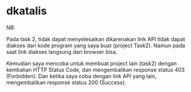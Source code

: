 # dkatalis

NB:

Pada task 2, tidak dapat menyelesaikan dikarenakan link API tidak dapat diakses dari kode program yang saya buat (project Task2).
Namun pada saat link diakses langsung dari browser bisa.

Kemudian saya mencoba untuk membuat project lain (task2) dengan kembalian HTTP Status Code, dan mengembalikan response status 403 (Forbidden).
Dan ketika saya coba dengan link API yang lain, mengembalikan response status 200 (Success).
